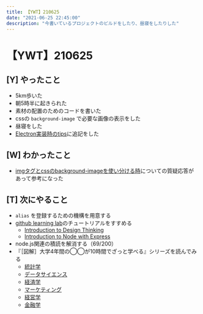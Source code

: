 ```yaml
---
title: 【YWT】210625
date: "2021-06-25 22:45:00"
description: "今書いているプロジェクトのビルドをしたり、昼寝をしたりした"
---
```


# 【YWT】210625

## [Y] やったこと

- 5km歩いた
- 朝5時半に起きられた
- 素材の配置のためのコードを書いた
- cssの `background-image` で必要な画像の表示をした
- 昼寝をした
- [Electron実装時のtips](https://gist.github.com/LeeDDHH/b27244b5b39ad1e84896f6cc5119619b)に追記をした

## [W] わかったこと

- [imgタグとcssのbackground-imageを使い分ける時](https://stackoverflow.com/questions/492809/when-to-use-img-vs-css-background-image)についての質疑応答があって参考になった

## [T] 次にやること

- `alias` を登録するための機構を用意する
- [github learning lab](https://lab.github.com/githubtraining)のチュートリアルをすすめる
  - [Introduction to Design Thinking](https://lab.github.com/githubtraining/introduction-to-design-thinking)
  - [Introduction to Node with Express](https://lab.github.com/everydeveloper/introduction-to-node-with-express)
- node.js関連の積読を解消する（69/200）
- 『［図解］大学4年間の◯◯が10時間でざっと学べる』シリーズを読んでみる
  - [統計学](https://www.amazon.co.jp/dp/B07PXB4NN9)
  - [データサイエンス](https://www.amazon.co.jp/dp/B07XNW3TQM)
  - [経済学](https://www.amazon.co.jp/dp/B01KNLFHH6)
  - [マーケティング](https://www.amazon.co.jp/dp/B07BNC2SV3)
  - [経営学](https://www.amazon.co.jp/dp/B071SKDF3L)
  - [金融学](https://www.amazon.co.jp/dp/B07BB6Z7FW)
